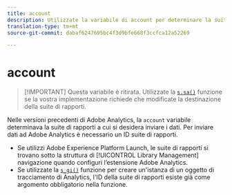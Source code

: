 ```yaml
---
title: account
description: Utilizzate la variabile di account per determinare la suite di rapporti a cui vengono inviati i dati.
translation-type: tm+mt
source-git-commit: dabaf6247695bc4f3d9bfe668f3ccfca12a52269

---
```



# account

>[!IMPORTANT] Questa variabile è ritirata. Utilizzate la [`s.sa()`](../functions/sa-method.md) funzione se la vostra implementazione richiede che modificate la destinazione della suite di rapporti.

Nelle versioni precedenti di Adobe Analytics, la `account` variabile determinava la suite di rapporti a cui si desidera inviare i dati. Per inviare dati ad Adobe Analytics è necessario un ID suite di rapporti.

* Se utilizzi Adobe Experience Platform Launch, le suite di rapporti si trovano sotto la struttura di [!UICONTROL Library Management] navigazione quando configuri l’estensione Adobe Analytics.
* Se utilizzate la [`s_gi()`](../functions/s-gi.md) funzione per creare un&#39;istanza di un oggetto di tracciamento di Analytics, l&#39;ID della suite di rapporti esiste già come argomento obbligatorio nella funzione.
